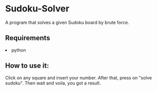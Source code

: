 # Sudoku-Solver
A program that solves a given Sudoku board by brute force.
## Requirements
<li>python</li>

## How to use it:
Click on any square and insert your number. After that, press on "solve sudoku".
Then wait and voila, you got a result.
